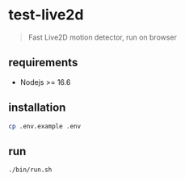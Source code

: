 # test-live2d
> Fast Live2D motion detector, run on browser

## requirements
* Nodejs >= 16.6

## installation
```bash
cp .env.example .env
```

## run
```bash
./bin/run.sh
```
